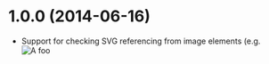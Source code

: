 # 1.0.0 (2014-06-16)

  * Support for checking SVG referencing from image elements (e.g. <img src="foo.svg" alt="A foo">

